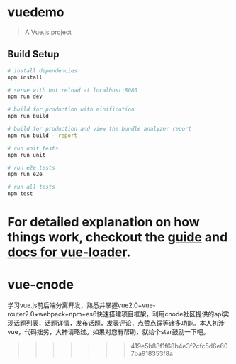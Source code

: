 # vuedemo

> A Vue.js project

## Build Setup

``` bash
# install dependencies
npm install

# serve with hot reload at localhost:8080
npm run dev

# build for production with minification
npm run build

# build for production and view the bundle analyzer report
npm run build --report

# run unit tests
npm run unit

# run e2e tests
npm run e2e

# run all tests
npm test
```

For detailed explanation on how things work, checkout the [guide](http://vuejs-templates.github.io/webpack/) and [docs for vue-loader](http://vuejs.github.io/vue-loader).
=======
# vue-cnode
学习vue.js前后端分离开发，熟悉并掌握vue2.0+vue-router2.0+webpack+npm+es6快速搭建项目框架，利用cnode社区提供的api实现话题列表，话题详情，发布话题，发表评论，点赞点踩等诸多功能。本人初涉vue，代码拙劣，大神请略过。如果对您有帮助，就给个star鼓励一下吧。
>>>>>>> 419e5b88f1f68b4e3f2cfc5d6e607ba918353f8a
